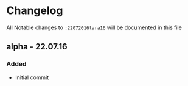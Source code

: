 # Changelog

All Notable changes to `:22072016lara16` will be documented in this file

## alpha - 22.07.16

### Added
- Initial commit
